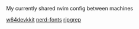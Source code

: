 My currently shared nvim config between machines

[w64devkkit](https://github.com/skeeto/w64devkit/releases)
[nerd-fonts](https://github.com/ryanoasis/nerd-fonts/releases)
[ripgrep](https://github.com/BurntSushi/ripgrep)

